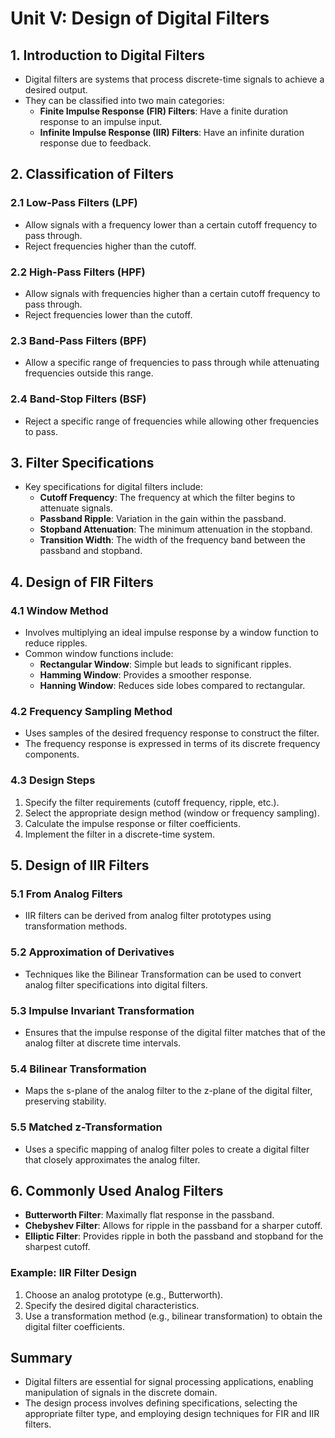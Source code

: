 # Unit V: Design of Digital Filters

## 1. Introduction to Digital Filters
- Digital filters are systems that process discrete-time signals to achieve a desired output.
- They can be classified into two main categories:
  - **Finite Impulse Response (FIR) Filters**: Have a finite duration response to an impulse input.
  - **Infinite Impulse Response (IIR) Filters**: Have an infinite duration response due to feedback.

## 2. Classification of Filters
### 2.1 Low-Pass Filters (LPF)
- Allow signals with a frequency lower than a certain cutoff frequency to pass through.
- Reject frequencies higher than the cutoff.

### 2.2 High-Pass Filters (HPF)
- Allow signals with frequencies higher than a certain cutoff frequency to pass through.
- Reject frequencies lower than the cutoff.

### 2.3 Band-Pass Filters (BPF)
- Allow a specific range of frequencies to pass through while attenuating frequencies outside this range.

### 2.4 Band-Stop Filters (BSF)
- Reject a specific range of frequencies while allowing other frequencies to pass.

## 3. Filter Specifications
- Key specifications for digital filters include:
  - **Cutoff Frequency**: The frequency at which the filter begins to attenuate signals.
  - **Passband Ripple**: Variation in the gain within the passband.
  - **Stopband Attenuation**: The minimum attenuation in the stopband.
  - **Transition Width**: The width of the frequency band between the passband and stopband.

## 4. Design of FIR Filters
### 4.1 Window Method
- Involves multiplying an ideal impulse response by a window function to reduce ripples.
- Common window functions include:
  - **Rectangular Window**: Simple but leads to significant ripples.
  - **Hamming Window**: Provides a smoother response.
  - **Hanning Window**: Reduces side lobes compared to rectangular.

### 4.2 Frequency Sampling Method
- Uses samples of the desired frequency response to construct the filter.
- The frequency response is expressed in terms of its discrete frequency components.

### 4.3 Design Steps
1. Specify the filter requirements (cutoff frequency, ripple, etc.).
2. Select the appropriate design method (window or frequency sampling).
3. Calculate the impulse response or filter coefficients.
4. Implement the filter in a discrete-time system.

## 5. Design of IIR Filters
### 5.1 From Analog Filters
- IIR filters can be derived from analog filter prototypes using transformation methods.

### 5.2 Approximation of Derivatives
- Techniques like the Bilinear Transformation can be used to convert analog filter specifications into digital filters.

### 5.3 Impulse Invariant Transformation
- Ensures that the impulse response of the digital filter matches that of the analog filter at discrete time intervals.

### 5.4 Bilinear Transformation
- Maps the s-plane of the analog filter to the z-plane of the digital filter, preserving stability.

### 5.5 Matched z-Transformation
- Uses a specific mapping of analog filter poles to create a digital filter that closely approximates the analog filter.

## 6. Commonly Used Analog Filters
- **Butterworth Filter**: Maximally flat response in the passband.
- **Chebyshev Filter**: Allows for ripple in the passband for a sharper cutoff.
- **Elliptic Filter**: Provides ripple in both the passband and stopband for the sharpest cutoff.

### Example: IIR Filter Design
1. Choose an analog prototype (e.g., Butterworth).
2. Specify the desired digital characteristics.
3. Use a transformation method (e.g., bilinear transformation) to obtain the digital filter coefficients.

## Summary
- Digital filters are essential for signal processing applications, enabling manipulation of signals in the discrete domain.
- The design process involves defining specifications, selecting the appropriate filter type, and employing design techniques for FIR and IIR filters.


